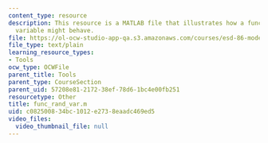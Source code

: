 ```yaml
---
content_type: resource
description: This resource is a MATLAB file that illustrates how a function of a random
  variable might behave.
file: https://ol-ocw-studio-app-qa.s3.amazonaws.com/courses/esd-86-models-data-and-inference-for-socio-technical-systems-spring-2007/c082500834bc1012e2738eaadc469ed5_func_rand_var.m
file_type: text/plain
learning_resource_types:
- Tools
ocw_type: OCWFile
parent_title: Tools
parent_type: CourseSection
parent_uid: 57208e81-2172-38ef-78d6-1bc4e00fb251
resourcetype: Other
title: func_rand_var.m
uid: c0825008-34bc-1012-e273-8eaadc469ed5
video_files:
  video_thumbnail_file: null
---
```

